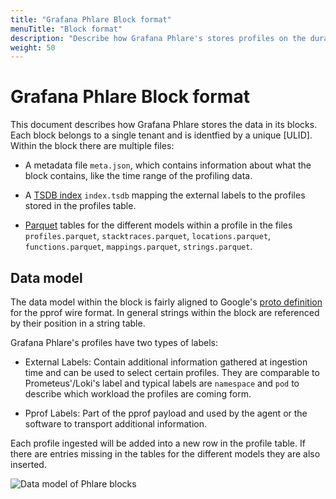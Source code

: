 ```yaml
---
title: "Grafana Phlare Block format"
menuTitle: "Block format"
description: "Describe how Grafana Phlare's stores profiles on the durable object storage"
weight: 50
---
```


# Grafana Phlare Block format

This document describes how Grafana Phlare stores the data in its blocks. Each
block belongs to a single tenant and is identfied by a unique [ULID]. Within
the block there are multiple files:

- A metadata file `meta.json`, which contains information about what the block
  contains, like the time range of the profiling data.

- A [TSDB index] `index.tsdb` mapping the external labels to the profiles
  stored in the profiles table.

- [Parquet] tables for the different models within a profile in the files
  `profiles.parquet`, `stacktraces.parquet`, `locations.parquet`,
  `functions.parquet`, `mappings.parquet`, `strings.parquet`.

## Data model

The data model within the block is fairly aligned to Google's [proto
definition][pprof] for the pprof wire format. In general strings within the
block are referenced by their position in a string table.

Grafana Phlare's profiles have two types of labels:

- External Labels: Contain additional information gathered at ingestion time
  and can be used to select certain profiles. They are comparable to
  Prometeus'/Loki's label and typical labels are `namespace` and `pod` to
  describe which workload the profiles are coming form.

- Pprof Labels: Part of the pprof payload and used by the agent or the software
  to transport additional information.

Each profile ingested will be added into a new row in the profile table. If
there are entries missing in the tables for the different models they are also
inserted.

[//source]:<> (https://https://mermaid.live/edit#pako:eNptU11P4zAQ_CuWn4HSlgvUjyicVImTTgTdC-ZhsTeJdYkdOfYJVOW_n_PhJFR9W8_Ozs6OkhMVRiJlVFTQtqmCwkLNNSFSWRROGU1eH_v30CeZs0oXy_sXNE0AyKmHCDmmhBGvtEvueqBbiM9GwKA2MafBY7rmE_KsNLaMvL33xblEgKbpn14P3i6NM3Jpf5xYnwLir7MgMHqKHo_pYOHiHb-tyVU1j2RoFbYvmH_3kUHdVOMhY3mmMoKzyOzk_J4_UPmzg7iOmXO65ZRcX5upivbZnC3XfSChrQfiwhhinrrEhM6oEENiS75cr3IamXq9a5UZ1zGcmRaPj41F4DVLH49a4mdYMIYx4ouZZS9bB8Q1vaI12hqUDJ_tECGnrsQaOWWhlJiDrxynXHeB6hsJDp-kcsZSlkPV4hUF70z2pQVlznqMpOnrn1mVAYlh6ETdV9P_I4VqXZAURueq6HFvqwCXzjUt22z69k2hXOk_boSpN62SJVhX_jskm2SXPMBuj8n9Hn7s91J8bA8P-e5um8v72-0OaNd1_wF4hit7)
![Data model of Phlare blocks](model.svg)

[pprof]: https://github.com/google/pprof/blob/main/proto/profile.proto
[tsdb index]: https://ganeshvernekar.com/blog/prometheus-tsdb-persistent-block-and-its-index/
[parquet]: https://parquet.apache.org/docs/

